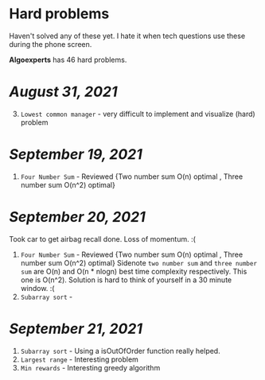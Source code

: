 # Hard problems 

Haven't solved any of these yet. I hate it when tech questions use these during the phone screen. 

**Algoexperts** has 46 hard problems. 

# *August 31, 2021* 
3. `Lowest common manager` - very difficult to implement and visualize (hard) problem

# *September 19, 2021* 

1. `Four Number Sum` - Reviewed {Two number sum O(n) optimal , Three number sum O(n^2) optimal}

# *September 20, 2021* 

Took car to get airbag recall done. Loss of momentum. :( 

1. `Four Number Sum` - Reviewed {Two number sum O(n) optimal , Three number sum O(n^2) optimal}
Sidenote `two number sum` and `three number sum` are O(n) and O(n * nlogn) best time complexity respectively.  This one is O(n^2). Solution is hard to think of yourself in a 30 minute window. :( 
2. `Subarray sort` - 

# *September 21, 2021* 

1. `Subarray sort` - Using a isOutOfOrder function really helped. 
2. `Largest range` - Interesting problem  
3. `Min rewards` - Interesting greedy algorithm 